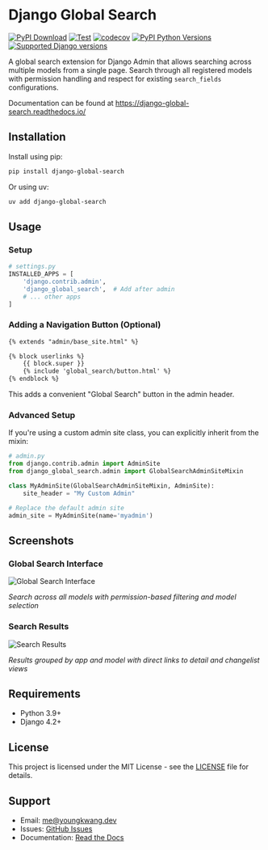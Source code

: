 # Django Global Search

[![PyPI Download](https://img.shields.io/pypi/v/django-global-search.svg)](https://pypi.python.org/pypi/django-global-search)
[![Test](https://github.com/2ykwang/django-global-search/actions/workflows/test.yml/badge.svg?branch=main)](https://github.com/2ykwang/django-global-search/actions/workflows/test.yml)
[![codecov](https://codecov.io/gh/2ykwang/django-global-search/branch/main/graph/badge.svg?token=0YSa3UCGaU)](https://codecov.io/gh/2ykwang/django-global-search)
[![PyPI Python Versions](https://img.shields.io/pypi/pyversions/django-global-search.svg)](https://pypi.python.org/pypi/django-global-search)
[![Supported Django versions](https://img.shields.io/pypi/djversions/django-global-search.svg)](https://pypi.python.org/pypi/django-global-search)


A global search extension for Django Admin that allows searching across multiple models from a single page. Search through all registered models with permission handling and respect for existing `search_fields` configurations.

Documentation can be found at https://django-global-search.readthedocs.io/
 
## Installation

Install using pip:

```bash
pip install django-global-search
```

Or using uv:

```bash
uv add django-global-search
```

## Usage

### Setup
 
```python
# settings.py
INSTALLED_APPS = [
    'django.contrib.admin',
    'django_global_search',  # Add after admin
    # ... other apps
]
```
 
### Adding a Navigation Button (Optional)

```html
{% extends "admin/base_site.html" %}

{% block userlinks %}
    {{ block.super }}
    {% include 'global_search/button.html' %}
{% endblock %}
```

This adds a convenient "Global Search" button in the admin header.

### Advanced Setup

If you're using a custom admin site class, you can explicitly inherit from the mixin:

```python
# admin.py
from django.contrib.admin import AdminSite
from django_global_search.admin import GlobalSearchAdminSiteMixin

class MyAdminSite(GlobalSearchAdminSiteMixin, AdminSite):
    site_header = "My Custom Admin"

# Replace the default admin site
admin_site = MyAdminSite(name='myadmin')
```

## Screenshots

### Global Search Interface
![Global Search Interface](./docs/media/admin_search_page.png)

*Search across all models with permission-based filtering and model selection*

### Search Results
![Search Results](./docs/media/admin_search_result_page.png)

*Results grouped by app and model with direct links to detail and changelist views*

## Requirements

- Python 3.9+
- Django 4.2+

## License

This project is licensed under the MIT License - see the [LICENSE](LICENSE) file for details.

## Support

- Email: me@youngkwang.dev
- Issues: [GitHub Issues](https://github.com/2ykwang/django-global-search/issues)
- Documentation: [Read the Docs](https://django-global-search.readthedocs.io/)

